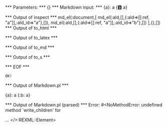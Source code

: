 
*** Parameters: ***
{}
*** Markdown input: ***
{a}: a
{:b: a}

*** Output of inspect ***
md_el(:document,[
	md_el(:ald,[],{:ald=>[[:ref, "a"]],:ald_id=>"a"},[]),
	md_el(:ald,[],{:ald=>[[:ref, "a"]],:ald_id=>"b"},[])
],{},[])
*** Output of to_html ***

*** Output of to_latex ***

*** Output of to_md ***

*** Output of to_s ***

*** EOF ***



	OK!



*** Output of Markdown.pl ***
<p>{a}: a
{:b: a}</p>

*** Output of Markdown.pl (parsed) ***
Error: #<NoMethodError: undefined method `write_children' for <div> ... </>:REXML::Element>
